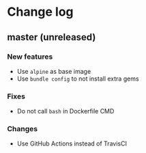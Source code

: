 # Change log

## master (unreleased)

### New features

* Use `alpine` as base image
* Use `bundle config` to not install extra gems

### Fixes

* Do not call `bash` in Dockerfile CMD

### Changes

* Use GitHub Actions instead of TravisCI
